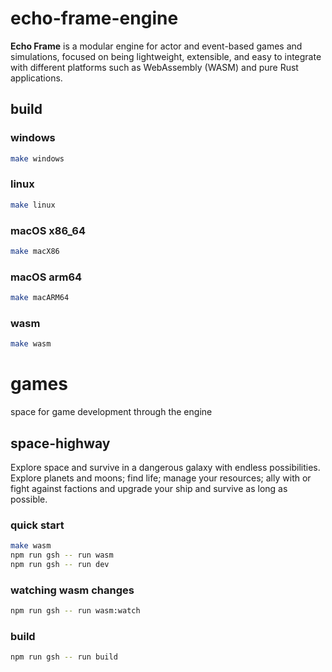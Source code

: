 # echo-frame-engine

**Echo Frame** is a modular engine for actor and event-based games and simulations, focused on being lightweight, extensible, and easy to integrate with different platforms such as WebAssembly (WASM) and pure Rust applications.

## build

### windows

```sh
make windows
```

### linux
```sh
make linux
```

### macOS x86_64
```sh
make macX86
```

### macOS arm64
```sh
make macARM64
```

### wasm
```sh
make wasm
```

# games

space for game development through the engine

## space-highway

Explore space and survive in a dangerous galaxy with endless possibilities. Explore planets and moons; find life; manage your resources; ally with or fight against factions and upgrade your ship and survive as long as possible.

### quick start
```sh
make wasm
npm run gsh -- run wasm
npm run gsh -- run dev
```

### watching wasm changes
```sh
npm run gsh -- run wasm:watch
```

### build
```sh
npm run gsh -- run build
```
